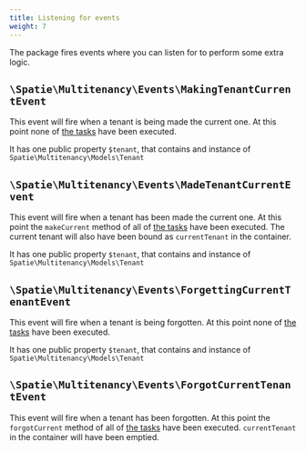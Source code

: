 ```yaml
---
title: Listening for events
weight: 7
---
```


The package fires events where you can listen for to perform some extra logic.

## `\Spatie\Multitenancy\Events\MakingTenantCurrentEvent`

This event will fire when a tenant is being made the current one. At this point none of [the tasks](/laravel-multitenancy/v1/using-tasks-to-prepare-the-environment/overview/) have been executed. 

It has one public property `$tenant`, that contains and instance of `Spatie\Multitenancy\Models\Tenant`

## `\Spatie\Multitenancy\Events\MadeTenantCurrentEvent`

This event will fire when a tenant has been made the current one. At this point the `makeCurrent` method of all of [the tasks](/laravel-multitenancy/v1/using-tasks-to-prepare-the-environment/overview/) have been executed. The current tenant will also have been bound as `currentTenant` in the container.

It has one public property `$tenant`, that contains and instance of `Spatie\Multitenancy\Models\Tenant`

## `\Spatie\Multitenancy\Events\ForgettingCurrentTenantEvent`

This event will fire when a tenant is being forgotten. At this point none of [the tasks](/laravel-multitenancy/v1/using-tasks-to-prepare-the-environment/overview/) have been executed. 

It has one public property `$tenant`, that contains and instance of `Spatie\Multitenancy\Models\Tenant`

## `\Spatie\Multitenancy\Events\ForgotCurrentTenantEvent`

This event will fire when a tenant has been forgotten. At this point the `forgotCurrent` method of all of [the tasks](/laravel-multitenancy/v1/using-tasks-to-prepare-the-environment/overview/) have been executed. `currentTenant` in the container will have been emptied.
